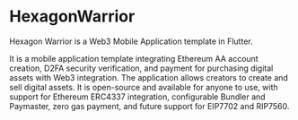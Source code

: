 # HexagonWarrior
Hexagon Warrior is a Web3 Mobile Application template in Flutter. 

It is a mobile application template integrating Ethereum AA account creation, D2FA security verification, and payment for purchasing digital assets with Web3 integration. The application allows creators to create and sell digital assets. It is open-source and available for anyone to use, with support for Ethereum ERC4337 integration, configurable Bundler and Paymaster, zero gas payment, and future support for EIP7702 and RIP7560.

